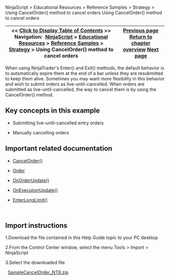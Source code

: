 ﻿
NinjaScript > Educational Resources > Reference Samples > Strategy > Using CancelOrder() method to cancel orders
Using CancelOrder() method to cancel orders

| << [Click to Display Table of Contents](using_cancelorder_method_to_ca.md) >> **Navigation:**     [NinjaScript](ninjascript-1.md) > [Educational Resources](educational_resources-1.md) > [Reference Samples](reference_samples-1.md) > [Strategy](strategy2-1.md) > Using CancelOrder() method to cancel orders | [Previous page](using_a_time_filter_to_limit_t-1.md) [Return to chapter overview](strategy2-1.md) [Next page](using_multiple_entry_exit_sign-1.md) |
| --- | --- |

When using NinjaTrader's Enter() and Exit() methods, the default behavior is to automatically expire them at the end of a bar unless they are resubmitted to keep them alive. Sometimes you may want more flexibility in this behavior and wish to submit orders as live-until-cancelled. When orders are submitted as live-until-cancelled, the way to cancel them is by using the CancelOrder() method.
 
## Key concepts in this example
- Submitting live-until-cancelled entry orders

- Manually cancelling orders

## 
## Important related documentation
- [CancelOrder()](cancel-1.md)

- [Order](order-1.md)

- [OnOrderUpdate()](onorderupdate-1.md)

- [OnExecutionUpdate()](onexecutionupdate-1.md)

- [EnterLongLimit()](enterlonglimit-1.md)

 
## Import instructions
1.Download the file contained in this Help Guide topic to your PC desktop

2.From the Control Center window, select the menu Tools > Import > NinjaScript

3.Select the downloaded file

 
[SampleCancelOrder_NT8.zip](samples/SampleCancelOrder_NT8.zip)
